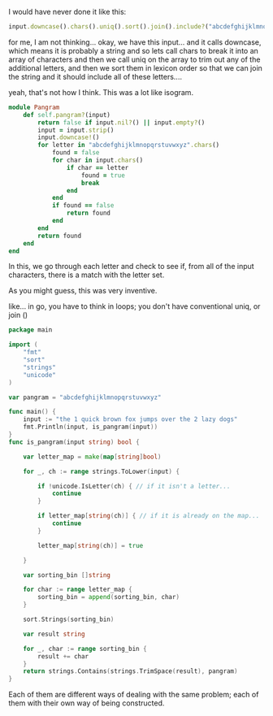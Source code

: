 I would have never done it like this:
```rb
input.downcase().chars().uniq().sort().join().include?("abcdefghijklmnopqrstuvwxyz")
```
for me, I am not thinking... okay, we have this input... and it calls downcase, which means it is probably a string and so lets call chars to break it into an array of characters and then we call uniq on the array to trim out any of the additional letters, and then we sort them in lexicon order so that we can join the string and it should include all of these letters....     

yeah, that's not how I think. This was a lot like isogram. 

```rb
module Pangram
    def self.pangram?(input)
        return false if input.nil?() || input.empty?()
        input = input.strip()
        input.downcase!()
        for letter in "abcdefghijklmnopqrstuvwxyz".chars()
            found = false
            for char in input.chars()
                if char == letter
                    found = true
                    break
                end
            end
            if found == false
                return found
            end
        end
        return found
    end
end
```
In this, we go through each letter and check to see if, from all of the input characters, there is a match with the letter set. 

As you might guess, this was very inventive. 

like... in go, you have to think in loops; you don't have conventional uniq, or join ()
```go
package main

import (
	"fmt"
	"sort"
	"strings"
	"unicode"
)

var pangram = "abcdefghijklmnopqrstuvwxyz"

func main() {
	input := "the 1 quick brown fox jumps over the 2 lazy dogs"
	fmt.Println(input, is_pangram(input))
}
func is_pangram(input string) bool {

	var letter_map = make(map[string]bool)

	for _, ch := range strings.ToLower(input) {

		if !unicode.IsLetter(ch) { // if it isn't a letter...
			continue
		}

		if letter_map[string(ch)] { // if it is already on the map...
			continue
		}

		letter_map[string(ch)] = true

	}

	var sorting_bin []string

	for char := range letter_map {
		sorting_bin = append(sorting_bin, char)
	}

	sort.Strings(sorting_bin)

	var result string

	for _, char := range sorting_bin {
		result += char
	}
	return strings.Contains(strings.TrimSpace(result), pangram)
}
```

Each of them are different ways of dealing with the same problem; each of them with their own way of being constructed. 
